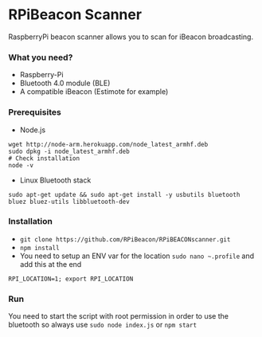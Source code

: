 # RPiBeacon Scanner
RaspberryPi beacon scanner allows you to scan for iBeacon broadcasting.

### What you need?

* Raspberry-Pi
* Bluetooth 4.0 module (BLE)
* A compatible iBeacon (Estimote for example)

### Prerequisites

* Node.js
```
wget http://node-arm.herokuapp.com/node_latest_armhf.deb
sudo dpkg -i node_latest_armhf.deb
# Check installation
node -v
```
* Linux Bluetooth stack  
```
sudo apt-get update && sudo apt-get install -y usbutils bluetooth bluez bluez-utils libbluetooth-dev 
```

### Installation
* `git clone https://github.com/RPiBeacon/RPiBEACONscanner.git`
* `npm install`
* You need to setup an ENV var for the location `sudo nano ~.profile` and add this at the end
```
RPI_LOCATION=1; export RPI_LOCATION
```

### Run
You need to start the script with root permission in order to use the bluetooth so always use `sudo node index.js` or `npm start`
